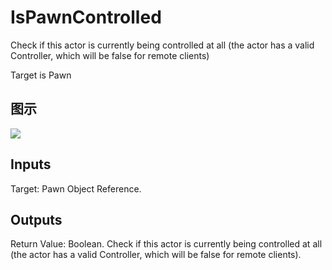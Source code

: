 # IsPawnControlled

Check if this actor is currently being controlled at all (the actor has a valid Controller, which will be false for remote clients)

Target is Pawn

## 图示

![]($-20221218-20192700.png)

## Inputs

Target: Pawn Object Reference.  

## Outputs

Return Value: Boolean. Check if this actor is currently being controlled at all (the actor has a valid Controller, which will be false for remote clients).


